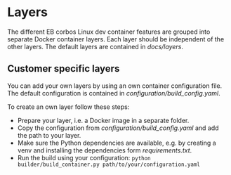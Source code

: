 # Layers

The different EB corbos Linux dev container features are grouped into separate Docker container layers.
Each layer should be independent of the other layers.
The default layers are contained in _docs/layers_.

## Customer specific layers

You can add your own layers by using an own container configuration file.
The default configuration is contained in _configuration/build_config.yaml_.

To create an own layer follow these steps:

- Prepare your layer, i.e. a Docker image in a separate folder.
- Copy the configuration from _configuration/build_config.yaml_ and add the path to your layer.
- Make sure the Python dependencies are available, e.g. by creating a venv and installing the dependencies form _requirements.txt_.
- Run the build using your configuration: `python builder/build_container.py path/to/your/configuration.yaml`